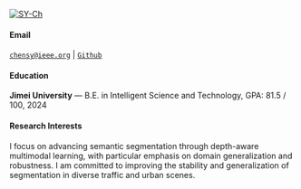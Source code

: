 [![SY-Ch](https://img.shields.io/badge/chensy-github-blue?logo=github)](https://github.com/SY-Ch)

#### Email  
<code>chensy@ieee.org</code>  | <code>[Github](https://github.com/SY-Ch)</code>

#### Education  

**Jimei University** — B.E. in Intelligent Science and Technology, GPA: 81.5 / 100, 2024

#### Research Interests  
I focus on advancing semantic segmentation through depth-aware multimodal learning, with particular emphasis on domain generalization and robustness. I am committed to improving the stability and generalization of segmentation in diverse traffic and urban scenes.